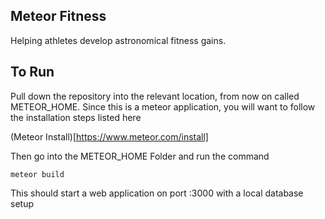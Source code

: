 ## Meteor Fitness

Helping athletes develop astronomical fitness gains.

## To Run

Pull down the repository into the relevant location, from now on called METEOR_HOME. Since this is a meteor application, you will want to 
follow the installation steps listed here

(Meteor Install)[https://www.meteor.com/install]

Then go into the METEOR_HOME Folder and run the command

    meteor build
    
This should start a web application on port :3000 with a local database setup